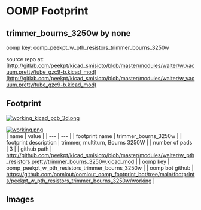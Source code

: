 # OOMP Footprint  
## trimmer_bourns_3250w  by none  
  
oomp key: oomp_peekpt_w_pth_resistors_trimmer_bourns_3250w  
  
source repo at: [http://gitlab.com/peekpt/kicad_smisioto/blob/master/modules/walter/w_vacuum.pretty/tube_gzc9-b.kicad_mod](http://gitlab.com/peekpt/kicad_smisioto/blob/master/modules/walter/w_vacuum.pretty/tube_gzc9-b.kicad_mod)  
## Footprint  
  
[![working_kicad_pcb_3d.png](working_kicad_pcb_3d_600.png)](working_kicad_pcb_3d.png)  
  
[![working.png](working_600.png)](working.png)  
| name | value | 
| --- | --- | 
| footprint name | trimmer_bourns_3250w | 
| footprint description | trimmer, multiturn, Bourns 3250W | 
| number of pads | 3 | 
| github path | http://github.com/peekpt/kicad_smisioto/blob/master/modules/walter/w_pth_resistors.pretty/trimmer_bourns_3250w.kicad_mod | 
| oomp key | oomp_peekpt_w_pth_resistors_trimmer_bourns_3250w | 
| oomp bot github | https://github.com/oomlout/oomlout_oomp_footprint_bot/tree/main/footprints/peekpt_w_pth_resistors_trimmer_bourns_3250w/working | 
## Images  
